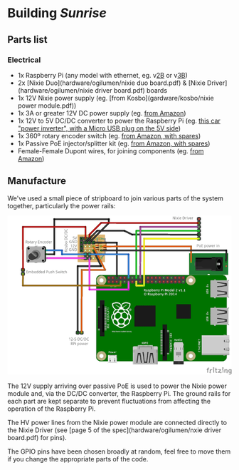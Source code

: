 # Building _Sunrise_

## Parts list

### Electrical

- 1x Raspberry Pi (any model with ethernet, eg. v[2B](https://www.raspberrypi.org/products/raspberry-pi-2-model-b/) or v[3B](https://www.raspberrypi.org/products/raspberry-pi-3-model-b/))
- 2x [Nixie Duo](hardware/ogilumen/nixie duo board.pdf) & [Nixie Driver](hardware/ogilumen/nixie driver board.pdf) boards
- 1x 12V Nixie power supply (eg. [from Kosbo](gardware/kosbo/nixie power module.pdf))
- 1x 3A or greater 12V DC power supply (eg. [from Amazon](https://www.amazon.co.uk/gp/product/B00KNT5UVW/ref=oh_aui_detailpage_o01_s00?ie=UTF8&psc=1))
- 1x 12V to 5V DC/DC converter to power the Raspberry Pi (eg. [this car "power inverter", with a Micro USB plug on the 5V side](https://www.amazon.co.uk/gp/product/B00U2DGJD2/ref=oh_aui_detailpage_o01_s01?ie=UTF8&psc=1))
- 1x 360º rotary encoder switch (eg. [from Amazon, with spares](https://www.amazon.co.uk/gp/product/B0197X1UZY/ref=oh_aui_detailpage_o01_s01?ie=UTF8&psc=1))
- 1x Passive PoE injector/splitter kit (eg. [from Amazon, with spares](https://www.amazon.co.uk/gp/product/B01M4GJGI8/ref=oh_aui_detailpage_o01_s01?ie=UTF8&psc=1))
- Female-Female Dupont wires, for joining components (eg. [from Amazon](https://www.amazon.co.uk/gp/product/B01EV70C78/ref=oh_aui_detailpage_o01_s01?ie=UTF8&psc=1))


## Manufacture

We've used a small piece of stripboard to join various parts of the system together, particularly the power rails:

![Stripboard design](designs/stripboard.png)

The 12V supply arriving over passive PoE is used to power the Nixie power module and, via the DC/DC converter, the Raspberry Pi. The ground rails for each part are kept separate to prevent fluctuations from affecting the operation of the Raspberry Pi.

The HV power lines from the Nixie power module are connected directly to the Nixie Driver (see [page 5 of the spec](hardware/ogilumen/nxie driver board.pdf) for pins).

The GPIO pins have been chosen broadly at random, feel free to move them if you change the appropriate parts of the code.
